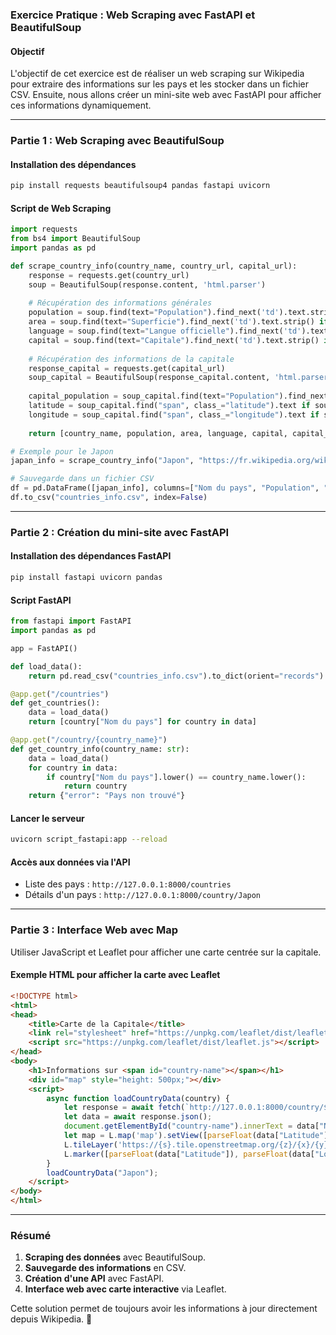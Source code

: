 ### Exercice Pratique : Web Scraping avec FastAPI et BeautifulSoup

#### Objectif
L'objectif de cet exercice est de réaliser un web scraping sur Wikipedia pour extraire des informations sur les pays et les stocker dans un fichier CSV. Ensuite, nous allons créer un mini-site web avec FastAPI pour afficher ces informations dynamiquement.

---

### Partie 1 : Web Scraping avec BeautifulSoup

#### Installation des dépendances
```bash
pip install requests beautifulsoup4 pandas fastapi uvicorn
```

#### Script de Web Scraping
```python
import requests
from bs4 import BeautifulSoup
import pandas as pd

def scrape_country_info(country_name, country_url, capital_url):
    response = requests.get(country_url)
    soup = BeautifulSoup(response.content, 'html.parser')
    
    # Récupération des informations générales
    population = soup.find(text="Population").find_next('td').text.strip() if soup.find(text="Population") else ""
    area = soup.find(text="Superficie").find_next('td').text.strip() if soup.find(text="Superficie") else ""
    language = soup.find(text="Langue officielle").find_next('td').text.strip() if soup.find(text="Langue officielle") else ""
    capital = soup.find(text="Capitale").find_next('td').text.strip() if soup.find(text="Capitale") else ""
    
    # Récupération des informations de la capitale
    response_capital = requests.get(capital_url)
    soup_capital = BeautifulSoup(response_capital.content, 'html.parser')
    
    capital_population = soup_capital.find(text="Population").find_next('td').text.strip() if soup_capital.find(text="Population") else ""
    latitude = soup_capital.find("span", class_="latitude").text if soup_capital.find("span", class_="latitude") else ""
    longitude = soup_capital.find("span", class_="longitude").text if soup_capital.find("span", class_="longitude") else ""
    
    return [country_name, population, area, language, capital, capital_population, latitude, longitude]

# Exemple pour le Japon
japan_info = scrape_country_info("Japon", "https://fr.wikipedia.org/wiki/Japon", "https://fr.wikipedia.org/wiki/Tokyo")

# Sauvegarde dans un fichier CSV
df = pd.DataFrame([japan_info], columns=["Nom du pays", "Population", "Superficie", "Langue officielle", "Capitale", "Population capitale", "Latitude", "Longitude"])
df.to_csv("countries_info.csv", index=False)
```

---

### Partie 2 : Création du mini-site avec FastAPI

#### Installation des dépendances FastAPI
```bash
pip install fastapi uvicorn pandas
```

#### Script FastAPI
```python
from fastapi import FastAPI
import pandas as pd

app = FastAPI()

def load_data():
    return pd.read_csv("countries_info.csv").to_dict(orient="records")

@app.get("/countries")
def get_countries():
    data = load_data()
    return [country["Nom du pays"] for country in data]

@app.get("/country/{country_name}")
def get_country_info(country_name: str):
    data = load_data()
    for country in data:
        if country["Nom du pays"].lower() == country_name.lower():
            return country
    return {"error": "Pays non trouvé"}
```

#### Lancer le serveur
```bash
uvicorn script_fastapi:app --reload
```

#### Accès aux données via l'API
- Liste des pays : `http://127.0.0.1:8000/countries`
- Détails d'un pays : `http://127.0.0.1:8000/country/Japon`

---

### Partie 3 : Interface Web avec Map
Utiliser JavaScript et Leaflet pour afficher une carte centrée sur la capitale.

#### Exemple HTML pour afficher la carte avec Leaflet
```html
<!DOCTYPE html>
<html>
<head>
    <title>Carte de la Capitale</title>
    <link rel="stylesheet" href="https://unpkg.com/leaflet/dist/leaflet.css" />
    <script src="https://unpkg.com/leaflet/dist/leaflet.js"></script>
</head>
<body>
    <h1>Informations sur <span id="country-name"></span></h1>
    <div id="map" style="height: 500px;"></div>
    <script>
        async function loadCountryData(country) {
            let response = await fetch(`http://127.0.0.1:8000/country/${country}`);
            let data = await response.json();
            document.getElementById("country-name").innerText = data["Nom du pays"];
            let map = L.map('map').setView([parseFloat(data["Latitude"]), parseFloat(data["Longitude"]), 10]);
            L.tileLayer('https://{s}.tile.openstreetmap.org/{z}/{x}/{y}.png').addTo(map);
            L.marker([parseFloat(data["Latitude"]), parseFloat(data["Longitude"])]).addTo(map).bindPopup(data["Capitale"]);
        }
        loadCountryData("Japon");
    </script>
</body>
</html>
```

---

### Résumé
1. **Scraping des données** avec BeautifulSoup.
2. **Sauvegarde des informations** en CSV.
3. **Création d'une API** avec FastAPI.
4. **Interface web avec carte interactive** via Leaflet.

Cette solution permet de toujours avoir les informations à jour directement depuis Wikipedia. 🚀

